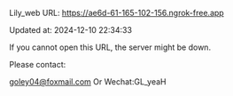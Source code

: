 Lily_web URL: https://ae6d-61-165-102-156.ngrok-free.app

Updated at: 2024-12-10 22:34:33

If you cannot open this URL, the server might be down.

Please contact: 

goley04@foxmail.com Or Wechat:GL_yeaH